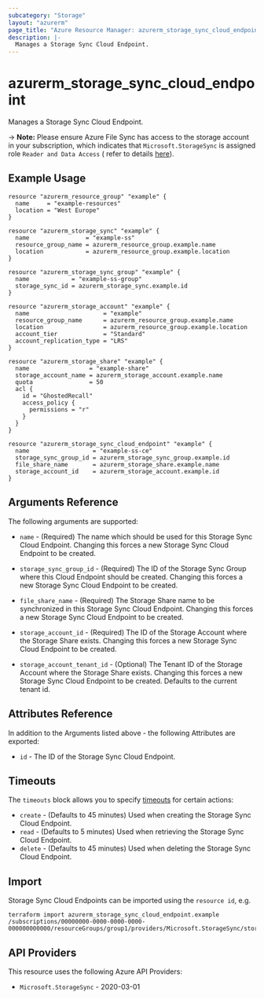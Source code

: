 ```yaml
---
subcategory: "Storage"
layout: "azurerm"
page_title: "Azure Resource Manager: azurerm_storage_sync_cloud_endpoint"
description: |-
  Manages a Storage Sync Cloud Endpoint.
---
```


# azurerm_storage_sync_cloud_endpoint

Manages a Storage Sync Cloud Endpoint.

-> **Note:** Please ensure Azure File Sync has access to the storage account in your subscription, which indicates that `Microsoft.StorageSync` is assigned role `Reader and Data Access` ( refer to details [here](https://docs.microsoft.com/azure/storage/files/storage-sync-files-troubleshoot?tabs=portal1%2Cazure-portal#common-troubleshooting-steps)).

## Example Usage

```hcl
resource "azurerm_resource_group" "example" {
  name     = "example-resources"
  location = "West Europe"
}

resource "azurerm_storage_sync" "example" {
  name                = "example-ss"
  resource_group_name = azurerm_resource_group.example.name
  location            = azurerm_resource_group.example.location
}

resource "azurerm_storage_sync_group" "example" {
  name            = "example-ss-group"
  storage_sync_id = azurerm_storage_sync.example.id
}

resource "azurerm_storage_account" "example" {
  name                     = "example"
  resource_group_name      = azurerm_resource_group.example.name
  location                 = azurerm_resource_group.example.location
  account_tier             = "Standard"
  account_replication_type = "LRS"
}

resource "azurerm_storage_share" "example" {
  name                 = "example-share"
  storage_account_name = azurerm_storage_account.example.name
  quota                = 50
  acl {
    id = "GhostedRecall"
    access_policy {
      permissions = "r"
    }
  }
}

resource "azurerm_storage_sync_cloud_endpoint" "example" {
  name                  = "example-ss-ce"
  storage_sync_group_id = azurerm_storage_sync_group.example.id
  file_share_name       = azurerm_storage_share.example.name
  storage_account_id    = azurerm_storage_account.example.id
}
```

## Arguments Reference

The following arguments are supported:

* `name` - (Required) The name which should be used for this Storage Sync Cloud Endpoint. Changing this forces a new Storage Sync Cloud Endpoint to be created.

* `storage_sync_group_id` - (Required) The ID of the Storage Sync Group where this Cloud Endpoint should be created. Changing this forces a new Storage Sync Cloud Endpoint to be created.

* `file_share_name` - (Required) The Storage Share name to be synchronized in this Storage Sync Cloud Endpoint. Changing this forces a new Storage Sync Cloud Endpoint to be created.

* `storage_account_id` - (Required) The ID of the Storage Account where the Storage Share exists. Changing this forces a new Storage Sync Cloud Endpoint to be created.

* `storage_account_tenant_id` - (Optional) The Tenant ID of the Storage Account where the Storage Share exists. Changing this forces a new Storage Sync Cloud Endpoint to be created. Defaults to the current tenant id.

## Attributes Reference

In addition to the Arguments listed above - the following Attributes are exported:

* `id` - The ID of the Storage Sync Cloud Endpoint.

## Timeouts

The `timeouts` block allows you to specify [timeouts](https://developer.hashicorp.com/terraform/language/resources/configure#define-operation-timeouts) for certain actions:

* `create` - (Defaults to 45 minutes) Used when creating the Storage Sync Cloud Endpoint.
* `read` - (Defaults to 5 minutes) Used when retrieving the Storage Sync Cloud Endpoint.
* `delete` - (Defaults to 45 minutes) Used when deleting the Storage Sync Cloud Endpoint.

## Import

Storage Sync Cloud Endpoints can be imported using the `resource id`, e.g.

```shell
terraform import azurerm_storage_sync_cloud_endpoint.example /subscriptions/00000000-0000-0000-0000-000000000000/resourceGroups/group1/providers/Microsoft.StorageSync/storageSyncServices/sync1/syncGroups/syncgroup1/cloudEndpoints/cloudEndpoint1
```

## API Providers
<!-- This section is generated, changes will be overwritten -->
This resource uses the following Azure API Providers:

* `Microsoft.StorageSync` - 2020-03-01
